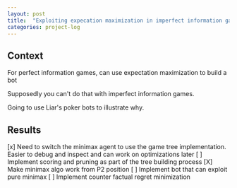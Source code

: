 ```yaml
---
layout: post
title:  "Exploiting expecation maximization in imperfect information games"
categories: project-log
---
```


## Context

For perfect information games, can use expectation maximization to build a bot

Supposedly you can't do that with imperfect information games.

Going to use Liar's poker bots to illustrate why.

## Results

[x] Need to switch the minimax agent to use the game tree implementation.
    Easier to debug and inspect and can work on optimizations later
[ ] Implement scoring and pruning as part of the tree building process
[X] Make minimax algo work from P2 position
[ ] Implement bot that can exploit pure minimax
[ ] Implement counter factual regret minimization